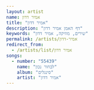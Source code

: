 ```yaml
---
layout: artist
name: אמיר דדון
title: "אמיר דדון"
description: "דף האמן אמיר דדון"
keywords: "שירים, מוזיקה, אמיר דדון"
permalink: /artists/אמיר-דדון
redirect_from:
  - /artists/list/אמיר דדון
songs:
  - number: "55439"
    name: "לבחור נכון"
    album: "סינגלים"
    artist: "אמיר דדון"
---
```

